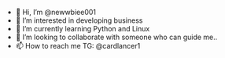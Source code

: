 - 👋 Hi, I’m @newwbiee001
- 👀 I’m interested in developing business
- 🌱 I’m currently learning Python and Linux
- 💞️ I’m looking to collaborate with someone who can guide me..
- 📫 How to reach me TG: @cardlancer1 



<!---
newwbiee001/newwbiee001 is a ✨ special ✨ repository because its `README.md` (this file) appears on your GitHub profile.
You can click the Preview link to take a look at your changes.
--->
